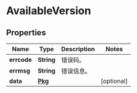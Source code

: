 
# AvailableVersion

## Properties
Name | Type | Description | Notes
------------ | ------------- | ------------- | -------------
**errcode** | **String** | 错误码。 | 
**errmsg** | **String** | 错误信息。 | 
**data** | [**Pkg**](Pkg.md) |  |  [optional]



